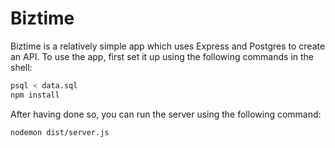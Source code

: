 # Biztime

Biztime is a relatively simple app which uses Express and Postgres to create an API.  To use the app, first set it up using the following commands in the shell:

```BASH
psql < data.sql
npm install
```

After having done so, you can run the server using the following command:

```BASH
nodemon dist/server.js
```
